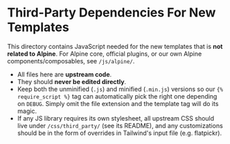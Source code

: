 # Third-Party Dependencies For New Templates

This directory contains JavaScript needed for the new templates that is **not related to Alpine**.
For Alpine core, official plugins, or our own Alpine components/composables, see `/js/alpine/`.

- All files here are **upstream code**.
- They should **never be edited directly**.
- Keep both the unminified (`.js`) and minified (`.min.js`) versions so our `{% require_script %}` tag can automatically pick the right one depending on `DEBUG`. Simply omit the file extension and the template tag will do its magic.
- If any JS library requires its own stylesheet, all upstream CSS should live under `/css/third_party/` (see its README),
and any customizations should be in the form of overrides in Tailwind's input file (e.g. flatpickr).
